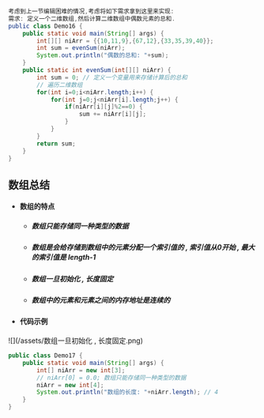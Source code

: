 ```java
考虑到上一节编辑困难的情况,考虑将如下需求拿到这里来实现:
需求: 定义一个二维数组,然后计算二维数组中偶数元素的总和.
public class Demo16 {
    public static void main(String[] args) {
        int[][] niArr = {{10,11,9},{67,12},{33,35,39,40}};
        int sum = evenSum(niArr);
        System.out.println("偶数的总和: "+sum);
    }
    public static int evenSum(int[][] niArr) {
        int sum = 0; // 定义一个变量用来存储计算后的总和
        // 遍历二维数组
        for(int i=0;i<niArr.length;i++) {
            for(int j=0;j<niArr[i].length;j++) {
                if(niArr[i][j]%2==0) {
                    sum += niArr[i][j];
                }
            }
        }
        return sum;
    }
}
```

## 数组总结

* #### 数组的特点

  * ##### 数组只能存储同一种类型的数据
  * ##### 数组是会给存储到数组中的元素分配一个索引值的 , 索引值从0开始 , 最大的索引值是 length-1
  * ##### 数组一旦初始化 , 长度固定
  * ##### 数组中的元素和元素之间的内存地址是连续的
* #### 代码示例

![](/assets/数组一旦初始化 , 长度固定.png)

```java
public class Demo17 {
	public static void main(String[] args) {
		int[] niArr = new int[3];
		// niArr[0] = 0.0; 数组只能存储同一种类型的数据
		niArr = new int[4];
		System.out.println("数组的长度: "+niArr.length); // 4
	}
}
```



